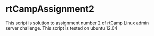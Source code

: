 rtCampAssignment2
=================
This script is solution to assignment number 2 of rtCamp Linux admin server challenge.
This script is tested on ubuntu 12.04
